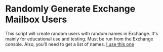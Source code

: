 # Randomly Generate Exchange Mailbox Users

This script will create random users with random names in Exchange. It's mainly for educational use and testing. Must be run from the Exchange console.
Also, you'll need to get a list of names.
[I use this one](https://github.com/dominictarr/random-name/blob/master/first-names.txt)
